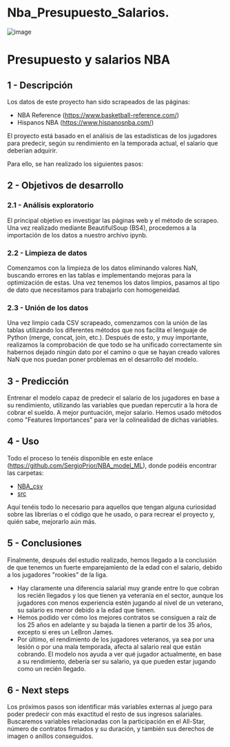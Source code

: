 # Nba_Presupuesto_Salarios.

![image](https://github.com/SergioPrior/NBA_model_ML/assets/158041668/64ac11a1-1ec1-494c-8471-64a930770276)

# Presupuesto y salarios NBA
## 1 - Descripción
Los datos de este proyecto han sido scrapeados de las páginas:
- NBA Reference (https://www.basketball-reference.com/)
- Hispanos NBA (https://www.hispanosnba.com/)

El proyecto está basado en el análisis de las estadísticas de los jugadores para predecir, según su rendimiento en la temporada actual, el salario que deberían adquirir.

Para ello, se han realizado los siguientes pasos:

## 2 - Objetivos de desarrollo
### 2.1 - Análisis exploratorio
El principal objetivo es investigar las páginas web y el método de scrapeo. Una vez realizado mediante BeautifulSoup (BS4), procedemos a la importación de los datos a nuestro archivo ipynb.

### 2.2 - Limpieza de datos
Comenzamos con la limpieza de los datos eliminando valores NaN, buscando errores en las tablas e implementando mejoras para la optimización de estas. Una vez tenemos los datos limpios, pasamos al tipo de dato que necesitamos para trabajarlo con homogeneidad.

### 2.3 - Unión de los datos
Una vez limpio cada CSV scrapeado, comenzamos con la unión de las tablas utilizando los diferentes métodos que nos facilita el lenguaje de Python (merge, concat, join, etc.). Después de esto, y muy importante, realizamos la comprobación de que todo se ha unificado correctamente sin habernos dejado ningún dato por el camino o que se hayan creado valores NaN que nos puedan poner problemas en el desarrollo del modelo.

## 3 - Predicción
Entrenar el modelo capaz de predecir el salario de los jugadores en base a su rendimiento, utilizando las variables que puedan repercutir a la hora de cobrar el sueldo. A mejor puntuación, mejor salario. Hemos usado métodos como "Features Importances" para ver la colinealidad de dichas variables.

## 4 - Uso
Todo el proceso lo tenéis disponible en este enlace (https://github.com/SergioPrior/NBA_model_ML), donde podéis encontrar las carpetas:
- [NBA_csv](https://github.com/SergioPrior/NBA_model_ML/tree/main/NBA_csv)
- [src](https://github.com/SergioPrior/NBA_model_ML/tree/main/src)

Aquí tenéis todo lo necesario para aquellos que tengan alguna curiosidad sobre las librerías o el código que he usado, o para recrear el proyecto y, quién sabe, mejorarlo aún más.

## 5 - Conclusiones
Finalmente, después del estudio realizado, hemos llegado a la conclusión de que tenemos un fuerte emparejamiento de la edad con el salario, debido a los jugadores "rookies" de la liga.
- Hay claramente una diferencia salarial muy grande entre lo que cobran los recién llegados y los que tienen ya veteranía en el sector, aunque los jugadores con menos experiencia estén jugando al nivel de un veterano, su salario es menor debido a la edad que tienen.
- Hemos podido ver cómo los mejores contratos se consiguen a raíz de los 25 años en adelante y su bajada la tienen a partir de los 35 años, excepto si eres un LeBron James.
- Por último, el rendimiento de los jugadores veteranos, ya sea por una lesión o por una mala temporada, afecta al salario real que están cobrando. El modelo nos ayuda a ver qué jugador actualmente, en base a su rendimiento, debería ser su salario, ya que pueden estar jugando como un recién llegado.

## 6 - Next steps
Los próximos pasos son identificar más variables externas al juego para poder predecir con más exactitud el resto de sus ingresos salariales. Buscaremos variables relacionadas con la participación en el All-Star, número de contratos firmados y su duración, y también sus derechos de imagen o anillos conseguidos.



